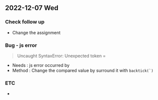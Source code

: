 ## 2022-12-07 Wed

### Check follow up
+ Change the assignment 

### Bug - js error
> Uncaught SyntaxError: Unexpected token =
+ Needs : js error occurred by 
+ Method : Change the compared value by surround it with ```backtick(`)```

### ETC
+ 